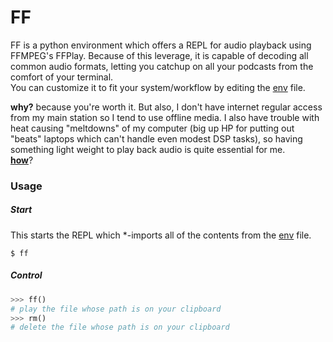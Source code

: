 # FF
<!-- ![](https://live.staticflickr.com/6049/6323682453_f58f16b56b_w_d.jpg "credit to Nick Shillingford")   -->
<!-- <center><img src="https://live.staticflickr.com/6049/6323682453_f58f16b56b_w_d.jpg" ...></center> -->

FF is a python environment which offers a REPL for audio playback using FFMPEG's FFPlay. Because of this leverage, it is capable of decoding all common audio formats, letting you catchup on all your podcasts from the comfort of your terminal.  
You can customize it to fit your system/workflow by editing the [env](./cns/env.py) file.  

**why?** because you're worth it. But also, I don't have internet regular access from my main station so I tend to use offline media. I also have trouble with heat causing "meltdowns" of my computer (big up HP for putting out "beats" laptops which can't handle even modest DSP tasks), so having something light weight to play back audio is quite essential for me.  
[**how**](#usage)?  

### Usage  

##### Start
This starts the REPL which *-imports all of the contents from the [env](./ff/env.py) file.  
```shell
$ ff
```

##### Control
```python
>>> ff()
# play the file whose path is on your clipboard
>>> rm()
# delete the file whose path is on your clipboard
```



<!-- 
### Change Log
**v 1.0.1**
 -->
